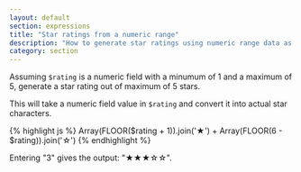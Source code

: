 ```yaml
---
layout: default
section: expressions
title: "Star ratings from a numeric range"
description: "How to generate star ratings using numeric range data as input."
category: section
---
```


Assuming `$rating` is a numeric field with a minumum of 1 and a maximum of 5, generate a star rating out of maximum of 5 stars.

This will take a numeric field value in `$rating` and convert it into actual star characters.

{% highlight  js %}
Array(FLOOR($rating + 1)).join('★') + Array(FLOOR(6 - $rating)).join('☆')
{% endhighlight %}

Entering "3" gives the output: "★★★☆☆".
